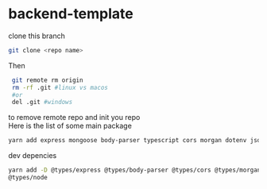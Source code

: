 # backend-template
clone this branch 
```bash
git clone <repo name> 
```
Then
```bash 
 git remote rm origin
 rm -rf .git #linux vs macos
 #or
 del .git #windows 
 ``` 
to remove remote repo  and init you repo <br/>
Here is the list of some main package
```bash
yarn add express mongoose body-parser typescript cors morgan dotenv jsonwebtoken bcrypt
``` 
dev depencies
```bash 
yarn add -D @types/express @types/body-parser @types/cors @types/morgan nodemon @types/jsonwebtoken @types/bcrypt
@types/node
```
